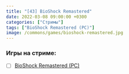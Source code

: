 ```yaml
---
title: "[43] BioShock Remastered"
date: 2022-03-08 09:00:00 +0300
categories: ["Стримы"]
tags: ["BioShock Remastered (PC)"]
image: /commons/games/bioshock-remastered.jpg
---
```


### Игры на стриме:
+ [ ] [BioShock Remastered (PC)](/tags/bioshock-remastered-pc)
